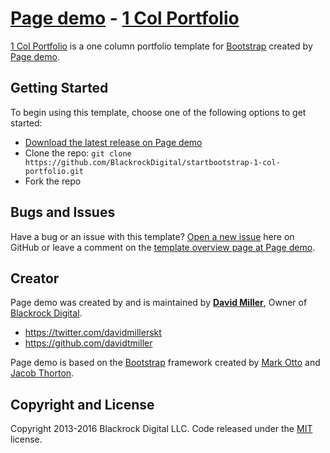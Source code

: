# [Page demo](http://startbootstrap.com/) - [1 Col Portfolio](http://startbootstrap.com/template-overviews/1-col-portfolio/)

[1 Col Portfolio](http://startbootstrap.com/template-overviews/1-col-portfolio/) is a one column portfolio template for [Bootstrap](http://getbootstrap.com/) created by [Page demo](http://startbootstrap.com/).

## Getting Started

To begin using this template, choose one of the following options to get started:
* [Download the latest release on Page demo](http://startbootstrap.com/template-overviews/1-col-portfolio/)
* Clone the repo: `git clone https://github.com/BlackrockDigital/startbootstrap-1-col-portfolio.git`
* Fork the repo

## Bugs and Issues

Have a bug or an issue with this template? [Open a new issue](https://github.com/BlackrockDigital/startbootstrap-1-col-portfolio/issues) here on GitHub or leave a comment on the [template overview page at Page demo](http://startbootstrap.com/template-overviews/1-col-portfolio/).

## Creator

Page demo was created by and is maintained by **[David Miller](http://davidmiller.io/)**, Owner of [Blackrock Digital](http://blackrockdigital.io/).

* https://twitter.com/davidmillerskt
* https://github.com/davidtmiller

Page demo is based on the [Bootstrap](http://getbootstrap.com/) framework created by [Mark Otto](https://twitter.com/mdo) and [Jacob Thorton](https://twitter.com/fat).

## Copyright and License

Copyright 2013-2016 Blackrock Digital LLC. Code released under the [MIT](https://github.com/BlackrockDigital/startbootstrap-1-col-portfolio/blob/gh-pages/LICENSE) license.